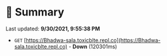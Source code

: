 # 📖 Summary
Last updated: **9/30/2021, 9:55:38 PM**

- `GET` [https://Bhadwa-sala.toxicblte.repl.co](https://Bhadwa-sala.toxicblte.repl.co) - **Down** (120301ms)
